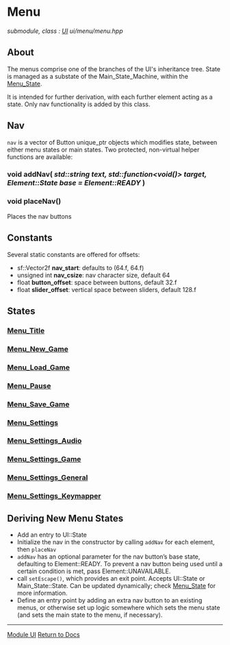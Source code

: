 # Menu
*submodule, class : [UI](../ui.md)*
*ui/menu/menu.hpp*

## About
The menus comprise one of the branches of the UI's inheritance tree. State is managed as a substate of the Main_State_Machine, within the [Menu_State](../../engine/system/menu_state.md).

It is intended for further derivation, with each further element acting as a state. Only nav functionality is added by this class.

## Nav
`nav` is a vector of Button unique_ptr objects which modifies state, between either menu states or main states. Two protected, non-virtual helper functions are available:

### void addNav( *std::string text, std::function<void()> target, Element::State base = Element::READY* )

### void placeNav()
Places the nav buttons 

## Constants
Several static constants are offered for offsets:
- sf::Vector2f **nav_start**: defaults to (64.f, 64.f)
- unsigned int **nav_csize**: nav character size, default 64
- float **button_offset**: space between buttons, default 32.f
- float **slider_offset**: vertical space between sliders, default 128.f

## States

### [Menu_Title](menu_title.md)

### [Menu_New_Game](menu_new_game.md)

### [Menu_Load_Game](menu_load_game.md)

### [Menu_Pause](menu_pause.md)

### [Menu_Save_Game](menu_save_game.md)

### [Menu_Settings](menu_settings.md)

### [Menu_Settings_Audio](menu_settings_audio.md)

### [Menu_Settings_Game](menu_settings_game.md)

### [Menu_Settings_General](menu_settings_general.md)

### [Menu_Settings_Keymapper](menu_settings_keymapper.md)

## Deriving New Menu States
- Add an entry to UI::State
- Initialize the nav in the constructor by calling `addNav` for each element, then `placeNav`
- `addNav` has an optional parameter for the nav button’s base state, defaulting to Element::READY. To prevent a nav button being used until a certain condition is met, pass Element::UNAVAILABLE.
- call `setEscape()`, which provides an exit point. Accepts UI::State or Main_State::State. Can be updated dynamically; check [Menu_State](../../engine/system/menu_state.md) for more information.
- Define an entry point by adding an extra nav button to an existing menus, or otherwise set up logic somewhere which sets the menu state (and sets the main state to the menu, if necessary).

---

[Module UI](../ui.md)
[Return to Docs](../../docs.md)